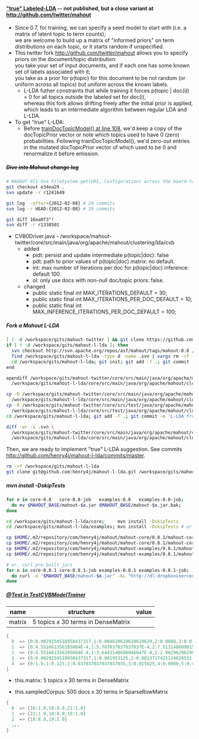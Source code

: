 #### ["true" Labeled-LDA](http://markmail.org/message/cm2a6rnxblj5azuh) -- not published, but a close variant at http://github.com/twitter/mahout

* Since 0.7, for training, we can specify a seed model to start with (i.e. a matrix of latent topic to term counts);  
  we are welcome to build up a matrix of "informed priors" on term distributions on each topic, or it starts random if unspecified. 
* This twitter fork http://github.com/twitter/mahout allows you to specify priors on the document/topic distribution:  
  you take your set of input documents, and if each one has some known set of labels associated with it;  
  you take as a prior for p(topic) for this document to be not random (or uniform across all topics) but uniform across the known labels.
  * L-LDA futher constraints that while training it forces p(topic | doc(i)) = 0 for all topics outside the labeled set for doc(i),  
    whereas this fork allows drifting freely after the initial prior is applied, which leads to an intermediate algorithm between regular LDA and L-LDA.
* To get "true" L-LDA: 
  * Before [trainDocTopicModel() at line 108](http://github.com/twitter/mahout/blob/master/core/src/main/java/org/apache/mahout/clustering/lda/cvb/CVB0PriorMapper.java), we'd keep a copy of the docTopicPrior vector or note which topics used to have 0 (zero) probabilities.
    Following trainDocTopicModel(), we'd zero-out entries in the mutated docTopicPrior vector of which used to be 0 and renormalize it before emission.

##### ~~Dive into Mahout change log~~

```bash
# MAHOUT-971 Use FileSystem.get(URI, Configuration) across the board to make it (more likely to) work with S3
git checkout e34ea29 .
svn update -r r1241649
```

```bash
git log --after={2012-02-08} # 24 commits
svn log -r HEAD:{2012-02-08} # 19 commits
```

```bash
git diff 16ea0f3^!
svn diff -r r1338501
```

* CVB0Driver.java - /workspace/mahout-twitter/core/src/main/java/org/apache/mahout/clustering/lda/cvb 
  * added
     * pidt: persist and update intermediate p(topic|doc): false
     * pdt: path to prior values of p(topic|doc) matrix: no default.
     * int: max number of iterations per doc for p(topic|doc) inference: default 100.
     * ol: only use docs with non-null doc/topic priors: false.
  * changed
     * public static final int MAX_ITERATIONS_DEFAULT = 30;
     * public static final int MAX_ITERATIONS_PER_DOC_DEFAULT = 10;
     * public static final int MAX_INFERENCE_ITERATIONS_PER_DOC_DEFAULT = 100;

##### Fork a Mahout L-LDA

```bash
[ ! -d /workspace/gits/mahout-twitter ] && git clone https://github.com/twitter/mahout.git /workspace/gits/mahout-twitter
if [ ! -d /workspace/gits/mahout-l-lda ]; then
  svn checkout http://svn.apache.org/repos/asf/mahout/tags/mahout-0.8 /workspace/gits/mahout-l-lda
  find /workspace/gits/mahout-l-lda -type d -name .svn | xargs rm -rf
  cd /workspace/gits/mahout-l-lda; git init; git add -f .; git commit -m 'mahout-0.8'
end
```

```bash
opendiff /workspace/gits/mahout-twitter/core/src/main/java/org/apache/mahout/clustering/lda/cvb \
  /workspace/gits/mahout-l-lda/core/src/main/java/org/apache/mahout/clustering/lda/cvb
```

```bash
cp -R /workspace/gits/mahout-twitter/core/src/main/java/org/apache/mahout/clustering/lda/cvb/ \
  /workspace/gits/mahout-l-lda/core/src/main/java/org/apache/mahout/clustering/lda/cvb
cp -R /workspace/gits/mahout-twitter/core/src/test/java/org/apache/mahout/clustering/lda/cvb/ \
  /workspace/gits/mahout-l-lda/core/src/test/java/org/apache/mahout/clustering/lda/cvb
cd /workspace/gits/mahout-l-lda; git add -f .; git commit -m 'L-LDA from https://github.com/twitter/mahout/'
```

```bash
diff -wr -x .svn \
  /workspace/gits/mahout-twitter/core/src/main/java/org/apache/mahout/clustering/lda/cvb \
  /workspace/gits/mahout-l-lda/core/src/main/java/org/apache/mahout/clustering/lda/cvb
```

Then, we are ready to implement "true" L-LDA suggestion. See commits http://github.com/henry4j/mahout-l-lda/commits/master.

```bash
rm -rf /workspace/gits/mahout-l-lda
git clone git@github.com:henry4j/mahout-l-lda.git /workspace/gits/mahout-l-lda
```

##### mvn install -DskipTests

```bash
for e in core-0.8   core-0.8-job   examples-0.8   examples-0.8-job;
  do mv $MAHOUT_BASE/mahout-$e.jar $MAHOUT_BASE/mahout-$e.jar.bak;
done
```

```bash
cd /workspace/gits/mahout-l-lda/core;     mvn install -DskipTests
cd /workspace/gits/mahout-l-lda/examples; mvn install -DskipTests # or mvn install -Dmaven.test.skip=true # skips compiling tests

cp $HOME/.m2/repository/com/henry4j/mahout/mahout-core/0.8.1/mahout-core-0.8.1.jar $MAHOUT_BASE
cp $HOME/.m2/repository/com/henry4j/mahout/mahout-core/0.8.1/mahout-core-0.8.1-job.jar $MAHOUT_BASE
cp $HOME/.m2/repository/com/henry4j/mahout/mahout-examples/0.8.1/mahout-examples-0.8.1.jar $MAHOUT_BASE
cp $HOME/.m2/repository/com/henry4j/mahout/mahout-examples/0.8.1/mahout-examples-0.8.1-job.jar $MAHOUT_BASE
```

```bash
# or, curl pre-built jars
for e in core-0.8.1 core-0.8.1-job examples-0.8.1 examples-0.8.1-job; 
  do curl -o "$MAHOUT_BASE/mahout-$e.jar" -kL "http://dl.dropboxusercontent.com/u/47820156/mahout/l-lda/mahout-$e.jar"; 
done
```

##### [@Test in TestCVBModelTrainer](https://github.com/henry4j/mahout-l-lda/blob/master/core/src/test/java/org/apache/mahout/clustering/lda/cvb/TestCVBModelTrainer.java)

name | structure | value
--- | --- | ---
matrix | 5 topics x 30 terms in DenseMatrix | 
```java
{
  0  =>	{0:0.0029154518950437317,1:0.004629629629629629,2:0.0080,3:0.015625,4:0.037037037037037035,5:0.125,6:1.0,7:0.125,8:0.037037037037037035,9:0.015625,10:0.0080,11:0.004629629629629629,12:0.0029154518950437317,13:0.001953125,14:0.0013717421124828531,15:0.0010,16:7.513148009015778E-4,17:5.787037037037037E-4,18:4.551661356395084E-4,19:3.6443148688046647E-4,20:2.962962962962963E-4,21:2.44140625E-4,22:2.962962962962963E-4,23:3.6443148688046647E-4,24:4.551661356395084E-4,25:5.787037037037037E-4,26:7.513148009015778E-4,27:0.0010,28:0.0013717421124828531,29:0.001953125}
  1  =>	{0:4.551661356395084E-4,1:5.787037037037037E-4,2:7.513148009015778E-4,3:0.0010,4:0.0013717421124828531,5:0.001953125,6:0.0029154518950437317,7:0.004629629629629629,8:0.0080,9:0.015625,10:0.037037037037037035,11:0.125,12:1.0,13:0.125,14:0.037037037037037035,15:0.015625,16:0.0080,17:0.004629629629629629,18:0.0029154518950437317,19:0.001953125,20:0.0013717421124828531,21:0.0010,22:7.513148009015778E-4,23:5.787037037037037E-4,24:4.551661356395084E-4,25:3.6443148688046647E-4,26:2.962962962962963E-4,27:2.44140625E-4,28:2.962962962962963E-4,29:3.6443148688046647E-4}
  2  =>	{0:4.551661356395084E-4,1:3.6443148688046647E-4,2:2.962962962962963E-4,3:2.44140625E-4,4:2.962962962962963E-4,5:3.6443148688046647E-4,6:4.551661356395084E-4,7:5.787037037037037E-4,8:7.513148009015778E-4,9:0.0010,10:0.0013717421124828531,11:0.001953125,12:0.0029154518950437317,13:0.004629629629629629,14:0.0080,15:0.015625,16:0.037037037037037035,17:0.125,18:1.0,19:0.125,20:0.037037037037037035,21:0.015625,22:0.0080,23:0.004629629629629629,24:0.0029154518950437317,25:0.001953125,26:0.0013717421124828531,27:0.0010,28:7.513148009015778E-4,29:5.787037037037037E-4}
  3  =>	{0:0.0029154518950437317,1:0.001953125,2:0.0013717421124828531,3:0.0010,4:7.513148009015778E-4,5:5.787037037037037E-4,6:4.551661356395084E-4,7:3.6443148688046647E-4,8:2.962962962962963E-4,9:2.44140625E-4,10:2.962962962962963E-4,11:3.6443148688046647E-4,12:4.551661356395084E-4,13:5.787037037037037E-4,14:7.513148009015778E-4,15:0.0010,16:0.0013717421124828531,17:0.001953125,18:0.0029154518950437317,19:0.004629629629629629,20:0.0080,21:0.015625,22:0.037037037037037035,23:0.125,24:1.0,25:0.125,26:0.037037037037037035,27:0.015625,28:0.0080,29:0.004629629629629629}
  4  =>	{0:1.0,1:0.125,2:0.037037037037037035,3:0.015625,4:0.0080,5:0.004629629629629629,6:0.0029154518950437317,7:0.001953125,8:0.0013717421124828531,9:0.0010,10:7.513148009015778E-4,11:5.787037037037037E-4,12:4.551661356395084E-4,13:3.6443148688046647E-4,14:2.962962962962963E-4,15:2.44140625E-4,16:2.962962962962963E-4,17:3.6443148688046647E-4,18:4.551661356395084E-4,19:5.787037037037037E-4,20:7.513148009015778E-4,21:0.0010,22:0.0013717421124828531,23:0.001953125,24:0.0029154518950437317,25:0.004629629629629629,26:0.0080,27:0.015625,28:0.037037037037037035,29:0.125}
}
```

* this.matrix: 5 topics x 30 terms in DenseMatrix



* this.sampledCorpus: 500 docs x 30 terms in SparseRowMatrix

```java
{
  0  =>	{16:1.0,18:8.0,21:1.0}
  1  =>	{22:1.0,18:8.0,19:1.0}
  2  =>	{18:8.0,19:2.0}
  ...
}
```
